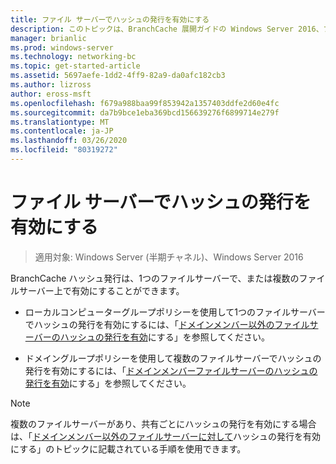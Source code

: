 ```yaml
---
title: ファイル サーバーでハッシュの発行を有効にする
description: このトピックは、BranchCache 展開ガイドの Windows Server 2016、ブランチ オフィスに WAN 帯域幅使用量を最適化するために分散され、ホスト型キャッシュ モードで BranchCache を展開する方法を示しますの一部
manager: brianlic
ms.prod: windows-server
ms.technology: networking-bc
ms.topic: get-started-article
ms.assetid: 5697aefe-1dd2-4ff9-82a9-da0afc182cb3
ms.author: lizross
author: eross-msft
ms.openlocfilehash: f679a988baa99f853942a1357403ddfe2d60e4fc
ms.sourcegitcommit: da7b9bce1eba369bcd156639276f6899714e279f
ms.translationtype: MT
ms.contentlocale: ja-JP
ms.lasthandoff: 03/26/2020
ms.locfileid: "80319272"
---
```

# <a name="enable-hash-publication-for-file-servers"></a>ファイル サーバーでハッシュの発行を有効にする

>適用対象: Windows Server (半期チャネル)、Windows Server 2016

BranchCache ハッシュ発行は、1つのファイルサーバーで、または複数のファイルサーバー上で有効にすることができます。  
  
-   ローカルコンピューターグループポリシーを使用して1つのファイルサーバーでハッシュの発行を有効にするには、「[ドメインメンバー以外のファイルサーバーのハッシュの発行を有効](../../branchcache/deploy/Enable-Hash-Publication-for-Non-Domain-Member-File-Servers.md)にする」を参照してください。  
  
-   ドメイングループポリシーを使用して複数のファイルサーバーでハッシュの発行を有効にするには、「[ドメインメンバーファイルサーバーのハッシュの発行を有効](../../branchcache/deploy/Enable-Hash-Publication-for-Domain-Member-File-Servers.md)にする」を参照してください。  
  
> [!NOTE]  
> 複数のファイルサーバーがあり、共有ごとにハッシュの発行を有効にする場合は、「[ドメインメンバー以外のファイルサーバーに対して](Enable-Hash-Publication-for-Non-Domain-Member-File-Servers.md)ハッシュの発行を有効にする」のトピックに記載されている手順を使用できます。  
  


